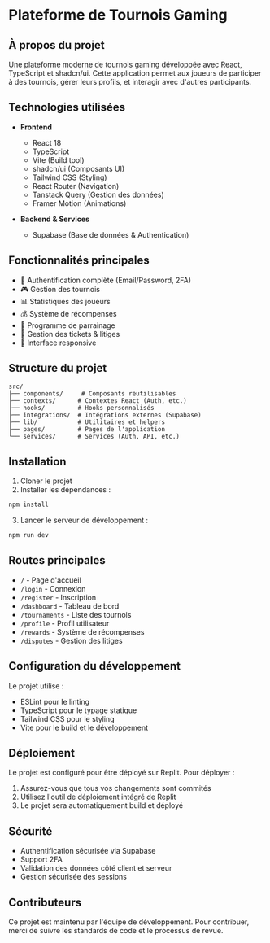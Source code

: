 
# Plateforme de Tournois Gaming

## À propos du projet

Une plateforme moderne de tournois gaming développée avec React, TypeScript et shadcn/ui. Cette application permet aux joueurs de participer à des tournois, gérer leurs profils, et interagir avec d'autres participants.

## Technologies utilisées

- **Frontend**
  - React 18
  - TypeScript
  - Vite (Build tool)
  - shadcn/ui (Composants UI)
  - Tailwind CSS (Styling)
  - React Router (Navigation)
  - Tanstack Query (Gestion des données)
  - Framer Motion (Animations)

- **Backend & Services**
  - Supabase (Base de données & Authentication)

## Fonctionnalités principales

- 🔐 Authentification complète (Email/Password, 2FA)
- 🎮 Gestion des tournois
- 📊 Statistiques des joueurs
- 💰 Système de récompenses
- 🤝 Programme de parrainage
- 🎫 Gestion des tickets & litiges
- 📱 Interface responsive

## Structure du projet

```
src/
├── components/     # Composants réutilisables
├── contexts/      # Contextes React (Auth, etc.)
├── hooks/         # Hooks personnalisés
├── integrations/  # Intégrations externes (Supabase)
├── lib/           # Utilitaires et helpers
├── pages/         # Pages de l'application
└── services/      # Services (Auth, API, etc.)
```

## Installation

1. Cloner le projet
2. Installer les dépendances :
```bash
npm install
```

3. Lancer le serveur de développement :
```bash
npm run dev
```

## Routes principales

- `/` - Page d'accueil
- `/login` - Connexion
- `/register` - Inscription
- `/dashboard` - Tableau de bord
- `/tournaments` - Liste des tournois
- `/profile` - Profil utilisateur
- `/rewards` - Système de récompenses
- `/disputes` - Gestion des litiges

## Configuration du développement

Le projet utilise :
- ESLint pour le linting
- TypeScript pour le typage statique
- Tailwind CSS pour le styling
- Vite pour le build et le développement

## Déploiement

Le projet est configuré pour être déployé sur Replit. Pour déployer :

1. Assurez-vous que tous vos changements sont commités
2. Utilisez l'outil de déploiement intégré de Replit
3. Le projet sera automatiquement build et déployé

## Sécurité

- Authentification sécurisée via Supabase
- Support 2FA
- Validation des données côté client et serveur
- Gestion sécurisée des sessions

## Contributeurs

Ce projet est maintenu par l'équipe de développement. Pour contribuer, merci de suivre les standards de code et le processus de revue.
